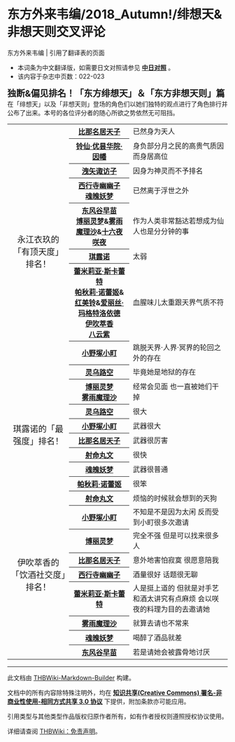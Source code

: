 # 东方外来韦编/2018_Autumn!/绯想天&非想天则交叉评论

<!-- source html: G:\repos\THBWiki-Markdown-Builder\THBWikiMarkdown\Temp\main\7\7e\ns0%3A%E4%B8%9C%E6%96%B9%E5%A4%96%E6%9D%A5%E9%9F%A6%E7%BC%96%2F2018_Autumn%21%2F%E7%BB%AF%E6%83%B3%E5%A4%A9%26%E9%9D%9E%E6%83%B3%E5%A4%A9%E5%88%99%E4%BA%A4%E5%8F%89%E8%AF%84%E8%AE%BA.html -->

东方外来韦编 | 引用了翻译表的页面

- 本词条为中文翻译版，如需要日文对照请参见 **[中日对照](./东方外来韦编-2018_Autumn!-绯想天&非想天则交叉评论-中日对照.md)** 。
- 该内容于杂志中页数：022-023

 **<big><big>独断&amp;偏见排名！「东方绯想天」＆「东方非想天则」篇</big></big>** 
在「绯想天」以及「非想天则」登场的角色们以她们独特的观点进行了角色排行并公布了出来。本号的各位评分者的随心所欲之势依然无可阻挡。

<table>

<tbody><tr>
<td rowspan="9"><center><big><div class="tt-zh tt-type-dialogue" lang="zh"><div class="poem">永江衣玖的「有顶天度」排名！</div></div></big></center>
</td>
<th><div class="tt-char tt-type-dialogue" lang="zh"><div class="poem"><a href="./比那名居天子.md" title="比那名居天子">比那名居天子</a></div></div>
</th>
<td><div class="tt-zh tt-type-dialogue" lang="zh"><div class="poem">已然身为天人</div></div>
</td></tr>
<tr>
<th><div class="tt-char tt-type-dialogue" lang="zh"><div class="poem"><a href="./铃仙·优昙华院·因幡.md" title="铃仙·优昙华院·因幡">铃仙·优昙华院·因幡</a></div></div>
</th>
<td><div class="tt-zh tt-type-dialogue" lang="zh"><div class="poem">身负部分月之民的高贵气质因而身居高位</div></div>
</td></tr>
<tr>
<th><div class="tt-char tt-type-dialogue" lang="zh"><div class="poem"><a href="./洩矢诹访子.md" title="洩矢诹访子">洩矢诹访子</a></div></div>
</th>
<td><div class="tt-zh tt-type-dialogue" lang="zh"><div class="poem">因身为神灵而不予排名</div></div>
</td></tr>
<tr>
<th><div class="tt-char tt-type-dialogue" lang="zh"><div class="poem"><a href="./西行寺幽幽子.md" title="西行寺幽幽子">西行寺幽幽子</a><br><a href="./魂魄妖梦.md" title="魂魄妖梦">魂魄妖梦</a></div></div>
</th>
<td><div class="tt-zh tt-type-dialogue" lang="zh"><div class="poem">已然离于浮世之外</div></div>
</td></tr>
<tr>
<th><div class="tt-char tt-type-dialogue" lang="zh"><div class="poem"><a href="./东风谷早苗.md" title="东风谷早苗">东风谷早苗</a><br><a href="./博丽灵梦.md" title="博丽灵梦">博丽灵梦</a>&amp;<a href="./雾雨魔理沙.md" title="雾雨魔理沙">雾雨魔理沙</a>&amp;<a href="/%E5%8D%81%E5%85%AD%E5%A4%9C%E5%92%B2%E5%A4%9C" title="十六夜咲夜">十六夜咲夜</a></div></div>
</th>
<td><div class="tt-zh tt-type-dialogue" lang="zh"><div class="poem">作为人类非常豁达若想成为仙人也是分分钟的事</div></div>
</td></tr>
<tr>
<th><div class="tt-char tt-type-dialogue" lang="zh"><div class="poem"><a href="./琪露诺.md" title="琪露诺">琪露诺</a></div></div>
</th>
<td><div class="tt-zh tt-type-dialogue" lang="zh"><div class="poem">太弱</div></div>
</td></tr>
<tr>
<th><div class="tt-char tt-type-dialogue" lang="zh"><div class="poem"><a href="./蕾米莉亚·斯卡蕾特.md" title="蕾米莉亚·斯卡蕾特">蕾米莉亚·斯卡蕾特</a><br><a href="./帕秋莉·诺蕾姬.md" title="帕秋莉·诺蕾姬">帕秋莉·诺蕾姬</a>&amp;<a href="./红美铃.md" title="红美铃">红美铃</a>&amp;<a href="./爱丽丝·玛格特洛依德.md" title="爱丽丝·玛格特洛依德">爱丽丝·玛格特洛依德</a><br><a href="./伊吹萃香.md" title="伊吹萃香">伊吹萃香</a><br><a href="./八云紫.md" title="八云紫">八云紫</a></div></div>
</th>
<td><div class="tt-zh tt-type-dialogue" lang="zh"><div class="poem">血腥味儿太重跟天界气质不符</div></div>
</td></tr>
<tr>
<th><div class="tt-char tt-type-dialogue" lang="zh"><div class="poem"><a href="./小野塚小町.md" title="小野塚小町">小野塚小町</a></div></div>
</th>
<td><div class="tt-zh tt-type-dialogue" lang="zh"><div class="poem">跳脱天界·人界·冥界的轮回之外的存在</div></div>
</td></tr>
<tr>
<th><div class="tt-char tt-type-dialogue" lang="zh"><div class="poem"><a href="./灵乌路空.md" title="灵乌路空">灵乌路空</a></div></div>
</th>
<td><div class="tt-zh tt-type-dialogue" lang="zh"><div class="poem">毕竟她是地狱的存在</div></div>
</td></tr>

<tr>
<td rowspan="7"><center><big><div class="tt-zh tt-type-dialogue" lang="zh"><div class="poem">琪露诺的「最强度」排名！</div></div></big></center>
</td>
<th><div class="tt-char tt-type-dialogue" lang="zh"><div class="poem"><a href="./博丽灵梦.md" title="博丽灵梦">博丽灵梦</a><br><a href="./雾雨魔理沙.md" title="雾雨魔理沙">雾雨魔理沙</a></div></div>
</th>
<td><div class="tt-zh tt-type-dialogue" lang="zh"><div class="poem">经常会见面 也一直被她们干掉</div></div>
</td></tr>
<tr>
<th><div class="tt-char tt-type-dialogue" lang="zh"><div class="poem"><a href="./灵乌路空.md" title="灵乌路空">灵乌路空</a></div></div>
</th>
<td><div class="tt-zh tt-type-dialogue" lang="zh"><div class="poem">很大</div></div>
</td></tr>
<tr>
<th><div class="tt-char tt-type-dialogue" lang="zh"><div class="poem"><a href="./小野塚小町.md" title="小野塚小町">小野塚小町</a></div></div>
</th>
<td><div class="tt-zh tt-type-dialogue" lang="zh"><div class="poem">武器很大</div></div>
</td></tr>
<tr>
<th><div class="tt-char tt-type-dialogue" lang="zh"><div class="poem"><a href="./比那名居天子.md" title="比那名居天子">比那名居天子</a></div></div>
</th>
<td><div class="tt-zh tt-type-dialogue" lang="zh"><div class="poem">武器很厉害</div></div>
</td></tr>
<tr>
<th><div class="tt-char tt-type-dialogue" lang="zh"><div class="poem"><a href="./射命丸文.md" title="射命丸文">射命丸文</a></div></div>
</th>
<td><div class="tt-zh tt-type-dialogue" lang="zh"><div class="poem">很快</div></div>
</td></tr>
<tr>
<th><div class="tt-char tt-type-dialogue" lang="zh"><div class="poem"><a href="./魂魄妖梦.md" title="魂魄妖梦">魂魄妖梦</a></div></div>
</th>
<td><div class="tt-zh tt-type-dialogue" lang="zh"><div class="poem">武器很普通</div></div>
</td></tr>
<tr>
<th><div class="tt-char tt-type-dialogue" lang="zh"><div class="poem"><a href="./帕秋莉·诺蕾姬.md" title="帕秋莉·诺蕾姬">帕秋莉·诺蕾姬</a></div></div>
</th>
<td><div class="tt-zh tt-type-dialogue" lang="zh"><div class="poem">很笨</div></div>
</td></tr>
<tr>
<td rowspan="9"><center><big><div class="tt-zh tt-type-dialogue" lang="zh"><div class="poem">伊吹萃香的「饮酒社交度」排名！</div></div></big></center>
</td>
<th><div class="tt-char tt-type-dialogue" lang="zh"><div class="poem"><a href="./射命丸文.md" title="射命丸文">射命丸文</a></div></div>
</th>
<td><div class="tt-zh tt-type-dialogue" lang="zh"><div class="poem">烦恼的时候就会想到的天狗</div></div>
</td></tr>
<tr>
<th><div class="tt-char tt-type-dialogue" lang="zh"><div class="poem"><a href="./小野塚小町.md" title="小野塚小町">小野塚小町</a></div></div>
</th>
<td><div class="tt-zh tt-type-dialogue" lang="zh"><div class="poem">不知是不是因为太闲 反而受到小町很多次邀请</div></div>
</td></tr>
<tr>
<th><div class="tt-char tt-type-dialogue" lang="zh"><div class="poem"><a href="./博丽灵梦.md" title="博丽灵梦">博丽灵梦</a></div></div>
</th>
<td><div class="tt-zh tt-type-dialogue" lang="zh"><div class="poem">完全不强 但是可以找来很多人</div></div>
</td></tr>
<tr>
<th><div class="tt-char tt-type-dialogue" lang="zh"><div class="poem"><a href="./比那名居天子.md" title="比那名居天子">比那名居天子</a></div></div>
</th>
<td><div class="tt-zh tt-type-dialogue" lang="zh"><div class="poem">意外地害怕寂寞 很愿意陪我</div></div>
</td></tr>
<tr>
<th><div class="tt-char tt-type-dialogue" lang="zh"><div class="poem"><a href="./西行寺幽幽子.md" title="西行寺幽幽子">西行寺幽幽子</a></div></div>
</th>
<td><div class="tt-zh tt-type-dialogue" lang="zh"><div class="poem">酒量很好 话题很无聊</div></div>
</td></tr>
<tr>
<th><div class="tt-char tt-type-dialogue" lang="zh"><div class="poem"><a href="./蕾米莉亚·斯卡蕾特.md" title="蕾米莉亚·斯卡蕾特">蕾米莉亚·斯卡蕾特</a></div></div>
</th>
<td><div class="tt-zh tt-type-dialogue" lang="zh"><div class="poem">人是挺上道的 但就是对手艺和酒太讲究有点麻烦 会以咲夜的料理为目的去邀请她</div></div>
</td></tr>
<tr>
<th><div class="tt-char tt-type-dialogue" lang="zh"><div class="poem"><a href="./雾雨魔理沙.md" title="雾雨魔理沙">雾雨魔理沙</a></div></div>
</th>
<td><div class="tt-zh tt-type-dialogue" lang="zh"><div class="poem">就算去请也不常来</div></div>
</td></tr>
<tr>
<th><div class="tt-char tt-type-dialogue" lang="zh"><div class="poem"><a href="./魂魄妖梦.md" title="魂魄妖梦">魂魄妖梦</a></div></div>
</th>
<td><div class="tt-zh tt-type-dialogue" lang="zh"><div class="poem">喝醉了酒品就差</div></div>
</td></tr>
<tr>
<th><div class="tt-char tt-type-dialogue" lang="zh"><div class="poem"><a href="./东风谷早苗.md" title="东风谷早苗">东风谷早苗</a></div></div>
</th>
<td><div class="tt-zh tt-type-dialogue" lang="zh"><div class="poem">若是请她会被露骨地讨厌</div></div>
</td></tr></tbody></table>








---

此文档由 [THBWiki-Markdown-Builder](https://github.com/Delsin-Yu/THBWiki-Markdown-Builder) 构建。

文档中的所有内容除特殊注明外，均在 [**知识共享(Creative Commons) 署名-非商业性使用-相同方式共享 3.0 协议**](https://creativecommons.org/licenses/by-sa/3.0/deed.zh-hans) 下提供，附加条款亦可能应用。

引用类型与其他类型作品版权归原作者所有，如有作者授权则遵照授权协议使用。

详细请查阅 [THBWiki：免责声明](https://thbwiki.cc/THBWiki:%E5%85%8D%E8%B4%A3%E5%A3%B0%E6%98%8E)。

